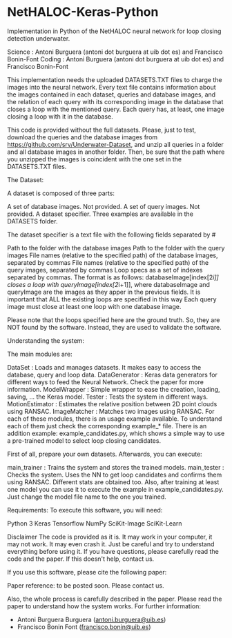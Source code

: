 # NetHALOC-Keras-Python
Implementation in Python of the NetHALOC neural network for loop closing detection underwater. 

Science : Antoni Burguera (antoni dot burguera at uib dot es) and Francisco Bonin-Font
Coding : Antoni Burguera (antoni dot burguera at uib dot es) and Francisco Bonin-Font

This implementation needs the uploaded DATASETS.TXT files to charge the images into the neural network. 
Every text file contains information about the images contained in each dataset, queries and database images, and the relation of each query with its corresponding image in the database that closes a loop with the mentioned query. Each query has, at least, one image closing a loop with it in the database.


This code is provided without the full datasets. Please, just to test, download the queries and the database images from https://github.com/srv/Underwater-Dataset, and unzip all queries in a folder and all database images in another folder. Then, be sure that the path where you unzipped the images is coincident with the one set in the DATASETS.TXT files. 

The Dataset: 

A dataset is composed of three parts:

A set of database images. Not provided.
A set of query images. Not provided.
A dataset specifier. Three examples are available in the DATASETS folder.

The dataset specifier is a text file with the following fields separated by #

Path to the folder with the database images
Path to the folder with the query images
File names (relative to the specified path) of the database images, separated by commas
File names (relative to the specified path) of the query images, separated by commas
Loop specs as a set of indexes separated by commas. The format is as follows: databaseImage[index[2*i]] closes a loop with queryImage[index[2*i+1]], where databaseImage and queryImage are the images as they apper in the previous fields. It is important that ALL the existing loops are specified in this way
Each query image must close at least one loop with one database image. 

Please note that the loops specified here are the ground truth. So, they are NOT found by the software. Instead, they are used to validate the software.

Understanding the system:

The main modules are:

DataSet : Loads and manages datasets. It makes easy to access the database, query and loop data.
DataGenerator : Keras data generators for different ways to feed the Neural Network. Check the paper for more information.
ModelWrapper : Simple wrapper to ease the creation, loading, saving, ... the Keras model.
Tester : Tests the system in different ways.
MotionEstimator : Estimates the relative position between 2D point clouds using RANSAC.
ImageMatcher : Matches two images using RANSAC.
For each of these modules, there is an usage example available. To understand each of them just check the corresponding example_* file. There is an addition example: example_candidates.py, which shows a simple way to use a pre-trained model to select loop closing candidates.

First of all, prepare your own datasets. Afterwards, you can execute:

main_trainer : Trains the system and stores the trained models.
main_tester : Checks the system. Uses the NN to get loop candidates and confirms them using RANSAC. Different stats are obtained too.
Also, after training at least one model you can use it to execute the example in example_candidates.py. Just change the model file name to the one you trained.

Requirements:
To execute this software, you will need:

Python 3
Keras
Tensorflow
NumPy
SciKit-Image
SciKit-Learn

Disclaimer
The code is provided as it is. It may work in your computer, it may not work. It may even crash it. Just be careful and try to understand everything before using it. If you have questions, please carefully read the code and the paper. If this doesn't help, contact us.

If you use this software, please cite the following paper:

Paper reference: to be posted soon. Please contact us.

Also, the whole process is carefully described in the paper. Please read the paper to understand how the system works.
For further information: 
- Antoni Burguera Burguera (antoni.burguera@uib.es)
- Francisco Bonin Font (francisco.bonin@uib.es)



